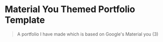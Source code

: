 # Material You Themed Portfolio Template
> A portfolio I have made which is based on Google's Material you (3)
